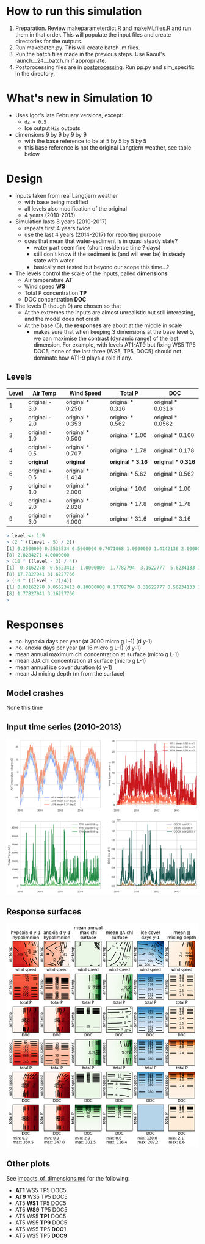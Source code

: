 # How to run this simulation

1. Preparation. Review makeparameterdict.R and makeMLfiles.R and run
   them in that order. This will populate the input files and create
   directories for the outputs. 
1. Run makebatch.py. This will create batch .m files.
1. Run the batch files made in the previous steps. Use Raoul's
   launch__24__batch.m if appropriate. 
1. Postprocessing files are in [postprocessing](postprocessing). Run
   pp.py and sim_specific in the directory. 

# What's new in Simulation 10

* Uses Igor's late February versions, except:
  * `dz = 0.5`
  * Ice output `His` outputs
* dimensions 9 by 9 by 9 by 9
  * with the base reference to be at 5 by 5 by 5 by 5
  * this base reference is not the original Langtjern weather, see
    table below

# Design

* Inputs taken from real Langtjern weather
  * with base being modified
  * all levels also modification of the original
  * 4 years (2010-2013)
* Simulation lasts 8 years (2010-2017)
  * repeats first 4 years twice
  * use the last 4 years (2014-2017) for reporting purpose
  * does that mean that water-sediment is in quasi steady state?
    * water part seem fine (short residence time ? days)
	* still don't know if the sediment is (and will ever be) in steady
      state with water
	* basically not tested but beyond our scope this time...?
* The levels control the scale of the inputs, called **dimensions**
  * Air temperature **AT**
  * Wind speed **WS**
  * Total P concentration **TP**
  * DOC concentration **DOC**
* The levels (1 though 9) are chosen so that
  * At the extremes the inputs are almost unrealistic but still
    interesting, and the model does not crash
  * At the base (5), the **responses** are about at the middle in
    scale
	  * makes sure that when keeping 3 dimensions at the base level 5,
        we can maximise the contrast (dynamic range) of the last
        dimension. For example, with levels AT1-AT9 but fixing WS5 TP5
        DOC5, none of the last three (WS5, TP5, DOC5) should not
        dominate how AT1-9 plays a role if any. 








## Levels

Level | Air Temp   | Wind Speed       | Total P             | DOC
--- | ------------ | ---------------- | ------------------- | -----------------
1 | original - 3.0 | original * 0.250 | original * 0.316    | original * 0.0316 
2 | original - 2.0 | original * 0.353 | original * 0.562    | original * 0.0562 
3 | original - 1.0 | original * 0.500 | original * 1.00     | original * 0.100 
4 | original - 0.5 | original * 0.707 | original * 1.78     | original * 0.178 
5 | **original**   | **original**     | **original * 3.16** | **original * 0.316** 
6 | original + 0.5 | original * 1.414 | original * 5.62     | original * 0.562 
7 | original + 1.0 | original * 2.000 | original * 10.0     | original * 1.00
8 | original + 2.0 | original * 2.828 | original * 17.8     | original * 1.78 
9 | original + 3.0 | original * 4.000 | original * 31.6     | original * 3.16 

```R
> level <- 1:9
> (2 ^ ((level - 5) / 2))
[1] 0.2500000 0.3535534 0.5000000 0.7071068 1.0000000 1.4142136 2.0000000
[8] 2.8284271 4.0000000
> (10 ^ ((level - 3) / 4))
[1]  0.3162278  0.5623413  1.0000000  1.7782794  3.1622777  5.6234133 10.0000000
[8] 17.7827941 31.6227766
> (10 ^ ((level - 7)/4))
[1] 0.03162278 0.05623413 0.10000000 0.17782794 0.31622777 0.56234133 1.00000000
[8] 1.77827941 3.16227766
>
```

# Responses

* no. hypoxia days per year (at 3000 micro g L-1) (d y-1)
* no. anoxia days per year (at 16 micro g L-1) (d y-1)
* mean annual maximum chl concentration at surface (micro g L-1)
* mean JJA chl concentration at surface (micro g L-1)
* mean annual ice cover duration (d y-1)
* mean JJ mixing depth (m from the surface)

## Model crashes

None this time

## Input time series (2010-2013)

![](postprocessing/inputs/allinputs.png)

## Response surfaces 

![](postprocessing/RSver3.png)

## Other plots

See [impacts\_of\_dimensions.md](impacts_of_dimensions.md) for the following:
* **AT1** WS5 TP5 DOC5 
* **AT9** WS5 TP5 DOC5 
* AT5 **WS1** TP5 DOC5 
* AT5 **WS9** TP5 DOC5 
* AT5 WS5 **TP1** DOC5 
* AT5 WS5 **TP9** DOC5 
* AT5 WS5 TP5 **DOC1** 
* AT5 WS5 TP5 **DOC9** 

